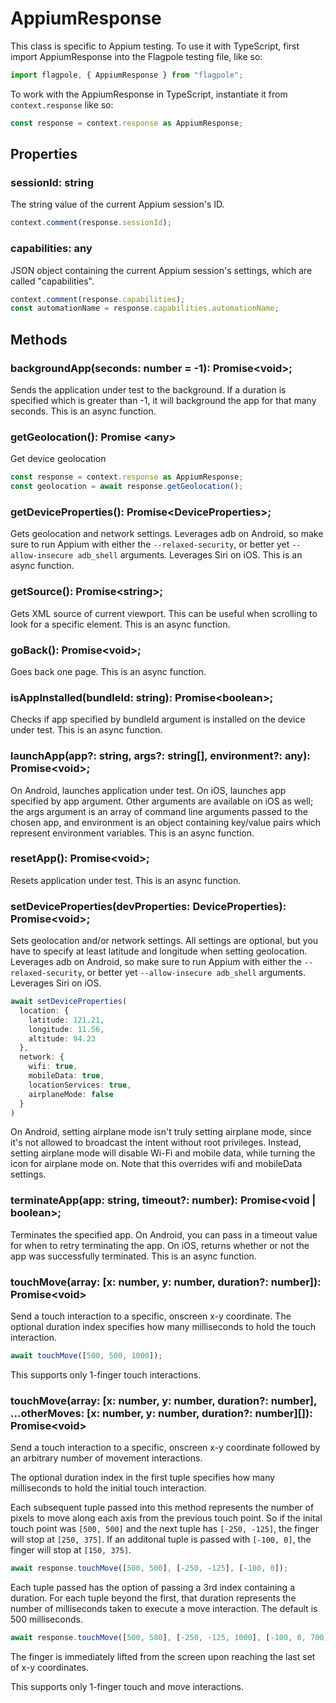 # AppiumResponse

This class is specific to Appium testing. To use it with TypeScript, first import AppiumResponse into the Flagpole testing file, like so:

```typescript
import flagpole, { AppiumResponse } from "flagpole";
```

To work with the AppiumResponse in TypeScript, instantiate it from `context.response` like so:

```typescript
const response = context.response as AppiumResponse;
```

## Properties

### sessionId: string

The string value of the current Appium session's ID.

```typescript
context.comment(response.sessionId);
```

### capabilities: any

JSON object containing the current Appium session's settings, which are called "capabilities".

```typescript
context.comment(response.capabilities);
const automationName = response.capabilities.automationName;
```

## Methods

### backgroundApp(seconds: number = -1): Promise\<void\>;
Sends the application under test to the background. If a duration is specified which is greater than -1, it will background the app for that many seconds. This is an async function.

### getGeolocation(): Promise \<any\>

Get device geolocation

```typescript
const response = context.response as AppiumResponse;
const geolocation = await response.getGeolocation();
```

### getDeviceProperties(): Promise\<DeviceProperties\>;

Gets geolocation and network settings. Leverages adb on Android, so make sure to run Appium with either the `--relaxed-security`, or better yet `--allow-insecure adb_shell` arguments. Leverages Siri on iOS. This is an async function.

### getSource(): Promise\<string\>;

Gets XML source of current viewport. This can be useful when scrolling to look for a specific element. This is an async function.

### goBack(): Promise\<void\>;

Goes back one page. This is an async function.

### isAppInstalled(bundleId: string): Promise\<boolean\>;

Checks if app specified by bundleId argument is installed on the device under test. This is an async function.

### launchApp(app?: string, args?: string[], environment?: any): Promise\<void\>;

On Android, launches application under test. On iOS, launches app specified by app argument. Other arguments are available on iOS as well; the args argument is an array of command line arguments passed to the chosen app, and environment is an object containing key/value pairs which represent environment variables. This is an async function.

### resetApp(): Promise\<void\>;

Resets application under test. This is an async function.

### setDeviceProperties(devProperties: DeviceProperties): Promise\<void\>;

Sets geolocation and/or network settings. All settings are optional, but you have to specify at least latitude and longitude when setting geolocation. Leverages adb on Android, so make sure to run Appium with either the `--relaxed-security`, or better yet `--allow-insecure adb_shell` arguments. Leverages Siri on iOS.

```typescript
await setDeviceProperties(
  location: {
    latitude: 121.21,
    longitude: 11.56,
    altitude: 94.23
  },
  network: {
    wifi: true,
    mobileData: true,
    locationServices: true,
    airplaneMode: false
  }
)
```

On Android, setting airplane mode isn't truly setting airplane mode, since it's not allowed to broadcast the intent without root privileges. Instead, setting airplane mode will disable Wi-Fi and mobile data, while turning the icon for airplane mode on. Note that this overrides wifi and mobileData settings.

### terminateApp(app: string, timeout?: number): Promise<void | boolean>;

Terminates the specified app. On Android, you can pass in a timeout value for when to retry terminating the app. On iOS, returns whether or not the app was successfully terminated. This is an async function.

### touchMove(array: [x: number, y: number, duration?: number]): Promise\<void\>

Send a touch interaction to a specific, onscreen x-y coordinate. The optional duration index specifies how many milliseconds to hold the touch interaction.

```typescript
await touchMove([500, 500, 1000]);
```

This supports only 1-finger touch interactions.

### touchMove(array: [x: number, y: number, duration?: number], ...otherMoves: [x: number, y: number, duration?: number][]): Promise\<void\>

Send a touch interaction to a specific, onscreen x-y coordinate followed by an arbitrary number of movement interactions. 

The optional duration index in the first tuple specifies how many milliseconds to hold the initial touch interaction.

Each subsequent tuple passed into this method represents the number of pixels to move along each axis from the previous touch point. So if the inital touch point was `[500, 500]` and the next tuple has `[-250, -125]`, the finger will stop at `[250, 375]`. If an additonal tuple is passed with `[-100, 0]`, the finger will stop at `[150, 375]`.

```typescript
await response.touchMove([500, 500], [-250, -125], [-100, 0]);
```

Each tuple passed has the option of passing a 3rd index containing a duration. For each tuple beyond the first, that duration represents the number of milliseconds taken to execute a move interaction. The default is 500 milliseconds.

```typescript
await response.touchMove([500, 500], [-250, -125, 1000], [-100, 0, 700]);
```

The finger is immediately lifted from the screen upon reaching the last set of x-y coordinates.

This supports only 1-finger touch and move interactions.

